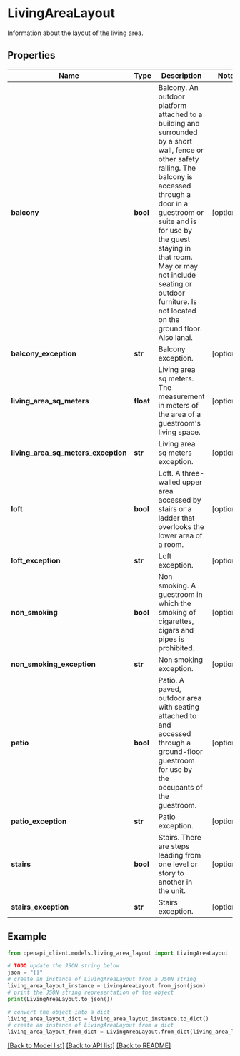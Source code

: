 # LivingAreaLayout

Information about the layout of the living area.

## Properties

Name | Type | Description | Notes
------------ | ------------- | ------------- | -------------
**balcony** | **bool** | Balcony. An outdoor platform attached to a building and surrounded by a short wall, fence or other safety railing. The balcony is accessed through a door in a guestroom or suite and is for use by the guest staying in that room. May or may not include seating or outdoor furniture. Is not located on the ground floor. Also lanai. | [optional] 
**balcony_exception** | **str** | Balcony exception. | [optional] 
**living_area_sq_meters** | **float** | Living area sq meters. The measurement in meters of the area of a guestroom&#39;s living space. | [optional] 
**living_area_sq_meters_exception** | **str** | Living area sq meters exception. | [optional] 
**loft** | **bool** | Loft. A three-walled upper area accessed by stairs or a ladder that overlooks the lower area of a room. | [optional] 
**loft_exception** | **str** | Loft exception. | [optional] 
**non_smoking** | **bool** | Non smoking. A guestroom in which the smoking of cigarettes, cigars and pipes is prohibited. | [optional] 
**non_smoking_exception** | **str** | Non smoking exception. | [optional] 
**patio** | **bool** | Patio. A paved, outdoor area with seating attached to and accessed through a ground-floor guestroom for use by the occupants of the guestroom. | [optional] 
**patio_exception** | **str** | Patio exception. | [optional] 
**stairs** | **bool** | Stairs. There are steps leading from one level or story to another in the unit. | [optional] 
**stairs_exception** | **str** | Stairs exception. | [optional] 

## Example

```python
from openapi_client.models.living_area_layout import LivingAreaLayout

# TODO update the JSON string below
json = "{}"
# create an instance of LivingAreaLayout from a JSON string
living_area_layout_instance = LivingAreaLayout.from_json(json)
# print the JSON string representation of the object
print(LivingAreaLayout.to_json())

# convert the object into a dict
living_area_layout_dict = living_area_layout_instance.to_dict()
# create an instance of LivingAreaLayout from a dict
living_area_layout_from_dict = LivingAreaLayout.from_dict(living_area_layout_dict)
```
[[Back to Model list]](../README.md#documentation-for-models) [[Back to API list]](../README.md#documentation-for-api-endpoints) [[Back to README]](../README.md)


